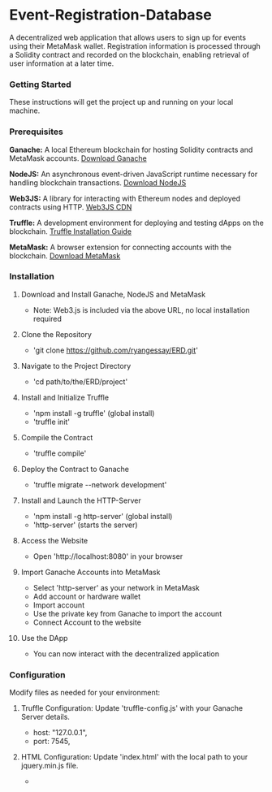 # Event-Registration-Database

A decentralized web application that allows users to sign up for events using their MetaMask wallet. Registration information is processed through a Solidity contract and recorded on the blockchain, enabling retrieval of user information at a later time.

### Getting Started

These instructions will get the project up and running on your local machine.

### Prerequisites

**Ganache:** A local Ethereum blockchain for hosting Solidity contracts and MetaMask accounts.
[Download Ganache](https://trufflesuite.com/ganache/)

**NodeJS:** An asynchronous event-driven JavaScript runtime necessary for handling blockchain transactions.
[Download NodeJS](https://nodejs.org/en)

**Web3JS:** A library for interacting with Ethereum nodes and deployed contracts using HTTP.
[Web3JS CDN](https://cdn.jsdelivr.net/npm/web3@1.6.0/dist/web3.min.js)

**Truffle:** A development environment for deploying and testing dApps on the blockchain.
[Truffle Installation Guide](https://trufflesuite.com/docs/truffle/how-to/install/)

**MetaMask:** A browser extension for connecting accounts with the blockchain.
[Download MetaMask](https://metamask.io/download/)

### Installation

1. Download and Install Ganache, NodeJS and MetaMask

    - Note: Web3.js is included via the above URL, no local installation required

2. Clone the Repository

    - 'git clone https://github.com/ryangessay/ERD.git'

3. Navigate to the Project Directory 

    - 'cd path/to/the/ERD/project'

3. Install and Initialize Truffle

    - 'npm install -g truffle' (global install)
    - 'truffle init'

4. Compile the Contract

    - 'truffle compile'

5. Deploy the Contract to Ganache

    - 'truffle migrate --network development'

6. Install and Launch the HTTP-Server

    - 'npm install -g http-server' (global install)
    - 'http-server' (starts the server)

7. Access the Website

    - Open 'http://localhost:8080' in your browser

8. Import Ganache Accounts into MetaMask

    - Select 'http-server' as your network in MetaMask
    - Add account or hardware wallet
    - Import account
    - Use the private key from Ganache to import the account
    - Connect Account to the website

9. Use the DApp

    - You can now interact with the decentralized application

### Configuration

Modify files as needed for your environment:

1. Truffle Configuration: Update 'truffle-config.js' with your Ganache Server details.
 
    - host: "127.0.0.1",
    - port: 7545,

2. HTML Configuration: Update 'index.html' with the local path to your jquery.min.js file.

    - <script src="./node_modules/jquery/dist/jquery.min.js">

3. JavaScript Configuration: Update 'app.js' with the correct path for 'EventRegistration.json'

    - fetch('./build/contracts/EventRegistration.json')

### Usage

- Load the website
- Connect your MetaMask account
- Fill in form data
- Submit your Registration information
- Recall information via 'My Registration Information' button

### Technologies Used

- Solidity, HTML, CSS, JavaScript
- Truffle, NodeJS, Web3JS, Ganache

### Contact Information

- ryangessay99@gmail.com